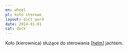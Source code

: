 ```yaml
---
en: wheel
pl: koło sterowe
layout: dict_word
date: 2014-01-01
cat: deck
---
```


Koło (kierownica) służące do sterowania [[helm](/dict/helm.html)] jachtem.